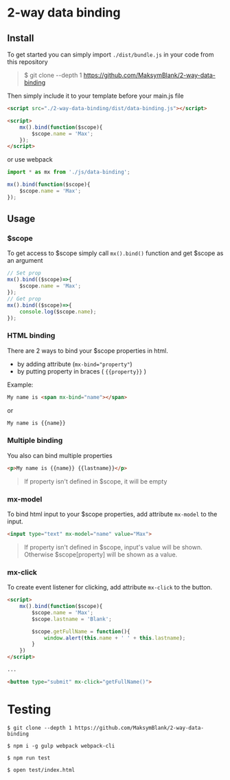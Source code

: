 # 2-way data binding
## Install
To get started you can simply import <code>./dist/bundle.js</code> in your code from this repository
> $ git clone --depth 1 https://github.com/MaksymBlank/2-way-data-binding

Then simply include it to your template before your main.js file
```html
<script src="./2-way-data-binding/dist/data-binding.js"></script>

<script>
    mx().bind(function($scope){
        $scope.name = 'Max';
    });
</script>
```
or use webpack
```js
import * as mx from './js/data-binding';

mx().bind(function($scope){
    $scope.name = 'Max';
});
```

## Usage
### $scope
To get access to $scope simply call <code>mx().bind()</code> function and get $scope as an argument
```js
// Set prop
mx().bind(($scope)=>{
    $scope.name = 'Max';
});
// Get prop
mx().bind(($scope)=>{
    console.log($scope.name);
});
```
### HTML binding
There are 2 ways to bind your $scope properties in html.
- by adding attribute (<code>mx-bind="property"</code>)
- by putting property in braces ( <code>{{property}}</code> )

Example:
``` html
My name is <span mx-bind="name"></span>
```
or
```html
My name is {{name}}
```
### Multiple binding
You also can bind multiple properties
```html
<p>My name is {{name}} {{lastname}}</p>
```
> If property isn't defined in $scope, it will be empty

### mx-model
To bind html input to your $scope properties, add attribute <code>mx-model</code> to the input.
```html
<input type="text" mx-model="name" value="Max">
```
> If property isn't defined in $scope, input's value will be shown. Otherwise $scope[property] will be shown as a value.

### mx-click
To create event listener for clicking, add attribute <code>mx-click</code> to the button.
```html
<script>
    mx().bind(function($scope){
        $scope.name = 'Max';
        $scope.lastname = 'Blank';

        $scope.getFullName = function(){
            window.alert(this.name + ' ' + this.lastname);
        }
    })
</script>

...

<button type="submit" mx-click="getFullName()">
```

# Testing
```
$ git clone --depth 1 https://github.com/MaksymBlank/2-way-data-binding

$ npm i -g gulp webpack webpack-cli

$ npm run test

$ open test/index.html
```